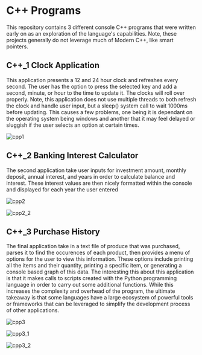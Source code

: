 # C++ Programs
This repository contains 3 different console C++ programs that were written early on as an exploration of the language's capabilities. Note, these projects generally do not leverage much of Modern C++, like smart pointers.

## C++_1 Clock Application
This application presents a 12 and 24 hour clock and refreshes every second. The user has the option to press the selected key and add a second, minute, or hour to the time to update it. The clocks will roll over properly. Note, this application does not use multiple threads to both refresh the clock and handle user input, but a sleep() system call to wait 1000ms before updating. This causes a few problems, one being it is dependant on the operating system being windows and another that it may feel delayed or sluggish if the user selects an option at certain times.

![cpp1](https://github.com/Mujanov3737/Cpp-Programs/assets/75598761/8f6abc41-ca1c-4393-afa6-284772a79d87)

## C++_2 Banking Interest Calculator
The second application take user inputs for investment amount, monthly deposit, annual interest, and years in order to calculate balance and interest. These interest values are then nicely formatted within the console and displayed for each year the user entered

![cpp2](https://github.com/Mujanov3737/Cpp-Programs/assets/75598761/c7d9712e-00b4-4d2a-9ab3-bd2b7e7c30f8)

![cpp2_2](https://github.com/Mujanov3737/Cpp-Programs/assets/75598761/d70b0eba-2c9d-45be-a275-5406e66dec93)

## C++_3 Purchase History
The final application take in a text file of produce that was purchased, parses it to find the occurences of each product, then provides a menu of options for the user to view this information. These options include printing all the items and their quantity, printing a specific item, or generating a console based graph of this data. The interesting this about this application is that it makes calls to scripts created with the Python programming language in order to carry out some additional functions. While this increases the complexity and overhead of the program, the ultimate takeaway is that some languages have a large ecosystem of powerful tools or frameworks that can be leveraged to simplify the development process of other applications.

![cpp3](https://github.com/Mujanov3737/Cpp-Programs/assets/75598761/4bda1f42-bf38-468d-adf5-762f93cdd175)

![cpp3_1](https://github.com/Mujanov3737/Cpp-Programs/assets/75598761/dc1054d8-e1b8-4ac4-982a-da44260a0306)

![cpp3_2](https://github.com/Mujanov3737/Cpp-Programs/assets/75598761/35b5b2ed-9120-47a5-aa92-9d7ccf022f95)
